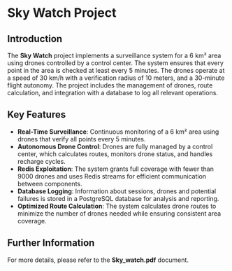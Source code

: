 # Sky Watch Project

## Introduction
The **Sky Watch** project implements a surveillance system for a 6 km² area using drones controlled by a control center. The system ensures that every point in the area is checked at least every 5 minutes. The drones operate at a speed of 30 km/h with a verification radius of 10 meters, and a 30-minute flight autonomy. The project includes the management of drones, route calculation, and integration with a database to log all relevant operations.

## Key Features
- **Real-Time Surveillance**: Continuous monitoring of a 6 km² area using drones that verify all points every 5 minutes.
- **Autonomous Drone Control**: Drones are fully managed by a control center, which calculates routes, monitors drone status, and handles recharge cycles.
- **Redis Exploitation**: The system grants full coverage with fewer than 9000 drones and uses Redis streams for efficient communication between components.
- **Database Logging**: Information about sessions, drones and potential failures is stored in a PostgreSQL database for analysis and reporting.
- **Optimized Route Calculation**: The system calculates drone routes to minimize the number of drones needed while ensuring consistent area coverage.

## Further Information
For more details, please refer to the **Sky_watch.pdf** document.
